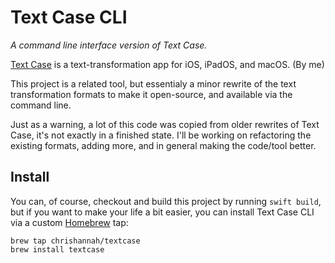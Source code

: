 # Text Case CLI
*A command line interface version of Text Case.*

[Text Case][tc] is a text-transformation app for iOS, iPadOS, and macOS. (By me)

This project is a related tool, but essentialy a minor rewrite of the text transformation formats to make it open-source, and available via the command line.

Just as a warning, a lot of this code was copied from older rewrites of Text Case, it's not exactly in a finished state. I'll be working on refactoring the existing formats, adding more, and in general making the code/tool better.

## Install

You can, of course, checkout and build this project by running `swift build`, but if you want to make your life a bit easier, you can install Text Case CLI via a custom [Homebrew][hb] tap:

```
brew tap chrishannah/textcase
brew install textcase
```

[tc]: http://textcase.app
[hb]: https://brew.sh
